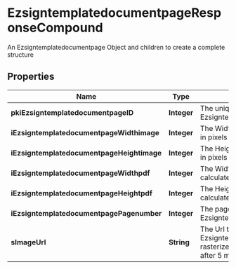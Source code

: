 

# EzsigntemplatedocumentpageResponseCompound

An Ezsigntemplatedocumentpage Object and children to create a complete structure

## Properties

| Name | Type | Description | Notes |
|------------ | ------------- | ------------- | -------------|
|**pkiEzsigntemplatedocumentpageID** | **Integer** | The unique ID of the Ezsigntemplatedocumentpage |  |
|**iEzsigntemplatedocumentpageWidthimage** | **Integer** | The Width of the page&#39;s image in pixels calculated at 100 DPI |  |
|**iEzsigntemplatedocumentpageHeightimage** | **Integer** | The Height of the page&#39;s image in pixels calculated at 100 DPI |  |
|**iEzsigntemplatedocumentpageWidthpdf** | **Integer** | The Width of the page in points calculated at 72 DPI |  |
|**iEzsigntemplatedocumentpageHeightpdf** | **Integer** | The Height of the page in points calculated at 72 DPI |  |
|**iEzsigntemplatedocumentpagePagenumber** | **Integer** | The page number in the Ezsigntemplatedocument |  |
|**sImageUrl** | **String** | The Url to the Ezsigntemplatedocumentpage&#39;s rasterized image.  Url will expire after 5 minutes. |  |




